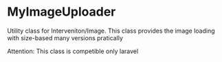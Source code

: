 # MyImageUploader
Utility class for Interveniton/Image. This class provides the image loading with size-based many versions pratically

Attention: This class is competible only laravel
